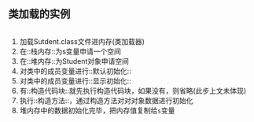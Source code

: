 ## 类加载的实例
![]()
1. 加载Sutdent.class文件进内存(类加载器)
2. 在::栈内存::为s变量申请一个空间
3. 在::堆内存::为Student对象申请空间
4. 对类中的成员变量进行::默认初始化::
5. 对类中的成员变量进行::显示初始化::
6. 有::构造代码块::就先执行构造代码块，如果没有，则省略(此步上文未体现)
7. 执行::构造方法::，通过构造方法对对对象数据进行初始化
8. 堆内存中的数据初始化完毕，把内存值复制给`s`变量


